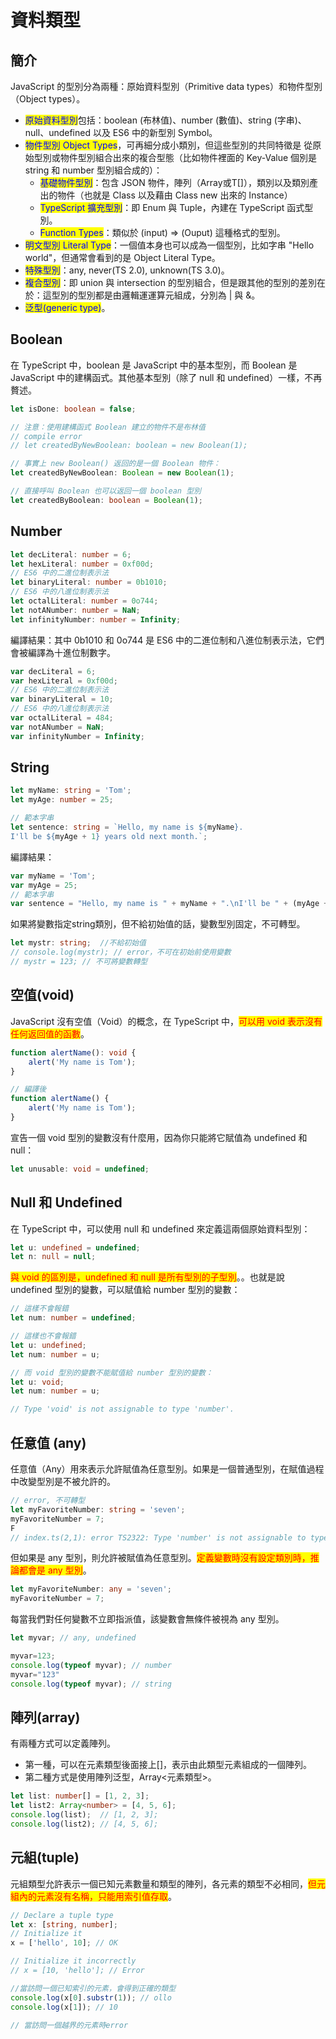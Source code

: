 # 資料類型

## 簡介

JavaScript 的型別分為兩種：原始資料型別（Primitive data types）和物件型別（Object types）。

* <mark style="color:blue;">原始資料型別</mark>包括：boolean (布林值)、number (數值)、string (字串)、null、undefined 以及 ES6 中的新型別 Symbol。
* <mark style="color:blue;">物件型別 Object Types</mark>，可再細分成小類別，但這些型別的共同特徵是 從原始型別或物件型別組合出來的複合型態（比如物件裡面的 Key-Value 個別是 string 和 number 型別組合成的）：
  * <mark style="color:blue;">基礎物件型別</mark>：包含 JSON 物件，陣列（Array或T\[]），類別以及類別產出的物件（也就是 Class 以及藉由 Class new 出來的 Instance）&#x20;
  * <mark style="color:blue;">TypeScript 擴充型別</mark>：即 Enum 與 Tuple，內建在 TypeScript 函式型別。
  * <mark style="color:blue;">Function Types</mark>：類似於 (input) => (Ouput) 這種格式的型別。
* <mark style="color:blue;">明文型別 Literal Type</mark>：一個值本身也可以成為一個型別，比如字串 "Hello world"，但通常會看到的是 Object Literal Type。
* <mark style="color:blue;">特殊型別</mark>：any, never(TS 2.0), unknown(TS 3.0)。
* <mark style="color:blue;">複合型別</mark>：即 union 與 intersection 的型別組合，但是跟其他的型別的差別在於：這型別的型別都是由邏輯運運算元組成，分別為 | 與 &。
* <mark style="color:blue;">泛型(generic type)</mark>。

## Boolean

在 TypeScript 中，boolean 是 JavaScript 中的基本型別，而 Boolean 是 JavaScript 中的建構函式。其他基本型別（除了 null 和 undefined）一樣，不再贅述。

```typescript
let isDone: boolean = false;

// 注意：使用建構函式 Boolean 建立的物件不是布林值
// compile error
// let createdByNewBoolean: boolean = new Boolean(1); 

// 事實上 new Boolean() 返回的是一個 Boolean 物件：
let createdByNewBoolean: Boolean = new Boolean(1);

// 直接呼叫 Boolean 也可以返回一個 boolean 型別
let createdByBoolean: boolean = Boolean(1);
```

## Number

```typescript
let decLiteral: number = 6;
let hexLiteral: number = 0xf00d;
// ES6 中的二進位制表示法
let binaryLiteral: number = 0b1010;
// ES6 中的八進位制表示法
let octalLiteral: number = 0o744;
let notANumber: number = NaN;
let infinityNumber: number = Infinity;
```

編譯結果：其中 0b1010 和 0o744 是 ES6 中的二進位制和八進位制表示法，它們會被編譯為十進位制數字。

```javascript
var decLiteral = 6;
var hexLiteral = 0xf00d;
// ES6 中的二進位制表示法
var binaryLiteral = 10;
// ES6 中的八進位制表示法
var octalLiteral = 484;
var notANumber = NaN;
var infinityNumber = Infinity;
```

## String

```typescript
let myName: string = 'Tom';
let myAge: number = 25;

// 範本字串
let sentence: string = `Hello, my name is ${myName}.
I'll be ${myAge + 1} years old next month.`;
```

編譯結果：

```javascript
var myName = 'Tom';
var myAge = 25;
// 範本字串
var sentence = "Hello, my name is " + myName + ".\nI'll be " + (myAge + 1) + " years old next month.";
```

如果將變數指定string類別，但不給初始值的話，變數型別固定，不可轉型。

```typescript
let mystr: string;  //不給初始值
// console.log(mystr); // error，不可在初始前使用變數
// mystr = 123; // 不可將變數轉型
```

## 空值(void)

JavaScript 沒有空值（Void）的概念，在 TypeScript 中，<mark style="color:red;">可以用 void 表示沒有任何返回值的函數</mark>。

```typescript
function alertName(): void {
    alert('My name is Tom');
}

// 編譯後
function alertName() {
    alert('My name is Tom');
}
```

宣告一個 void 型別的變數沒有什麼用，因為你只能將它賦值為 undefined 和 null：

```typescript
let unusable: void = undefined;
```

## Null 和 Undefined

在 TypeScript 中，可以使用 null 和 undefined 來定義這兩個原始資料型別：

```typescript
let u: undefined = undefined;
let n: null = null;
```

<mark style="color:red;">與 void 的區別是，undefined 和 null 是所有型別的子型別</mark>。。也就是說 undefined 型別的變數，可以賦值給 number 型別的變數：

```typescript
// 這樣不會報錯
let num: number = undefined;

// 這樣也不會報錯
let u: undefined;
let num: number = u;

// 而 void 型別的變數不能賦值給 number 型別的變數：
let u: void;
let num: number = u;

// Type 'void' is not assignable to type 'number'.
```

## 任意值 (any)

任意值（Any）用來表示允許賦值為任意型別。如果是一個普通型別，在賦值過程中改變型別是不被允許的。

```typescript
// error, 不可轉型
let myFavoriteNumber: string = 'seven';
myFavoriteNumber = 7;
F
// index.ts(2,1): error TS2322: Type 'number' is not assignable to type 'string'.
```

但如果是 any 型別，則允許被賦值為任意型別。<mark style="color:red;">定義變數時沒有設定類別時，推論都會是 any 型別</mark>。

```typescript
let myFavoriteNumber: any = 'seven';
myFavoriteNumber = 7;
```

每當我們對任何變數不立即指派值，該變數會無條件被視為 any 型別。

```typescript
let myvar; // any, undefined

myvar=123;
console.log(typeof myvar); // number
myvar="123"
console.log(typeof myvar); // string
```

## 陣列(array)

有兩種方式可以定義陣列。&#x20;

* 第一種，可以在元素類型後面接上\[]，表示由此類型元素組成的一個陣列。
* 第二種方式是使用陣列泛型，Array<元素類型>。

```typescript
let list: number[] = [1, 2, 3];
let list2: Array<number> = [4, 5, 6];
console.log(list);  // [1, 2, 3];
console.log(list2); // [4, 5, 6];
```

## 元組(tuple)

元組類型允許表示一個已知元素數量和類型的陣列，各元素的類型不必相同，<mark style="color:red;">但元組內的元素沒有名稱，只能用索引值存取</mark>。

```typescript
// Declare a tuple type
let x: [string, number];
// Initialize it
x = ['hello', 10]; // OK

// Initialize it incorrectly
// x = [10, 'hello']; // Error

//當訪問一個已知索引的元素，會得到正確的類型
console.log(x[0].substr(1)); // ollo
console.log(x[1]); // 10

// 當訪問一個越界的元素時error
```
